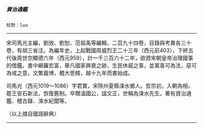 

##### 資治通鑑
`校對：luo`

* * *

宋司馬光主編，劉攽、劉恕、范祖禹等編輯，二百九十四卷，目錄與考異各三十卷，有胡三省注。為編年史，上起戰國周威烈王二十三年（西元前403），下終五代後周世宗顯德六年（西元959），計一千三百六十二年，欲資宋朝皇帝治理國事的借鑑。書中網羅宏富，舉凡國家興衰之跡，生民休戚之事，並寓善可為法，惡可為戒之意，文繁義博，體大思精，越十九年而書始成。

司馬光（西元1019～1086）字君實，宋陝州夏縣涑水鄉人。哲宗初，入朝為相，罷王安石新法，恢復舊制。卒贈溫國公，諡文正，世稱為涑水先生。著有資治通鑑、稽古錄、涑水紀聞等。

〈以上摘自國語辭典〉

* * *


